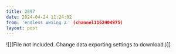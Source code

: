 ```yaml
---
title: 2097
date: 2024-04-24 11:24:02
from: 'endless шизing ⍼' (channel1162404975)
layout: post
---
```


![[(File not included. Change data exporting settings to download.)]]


